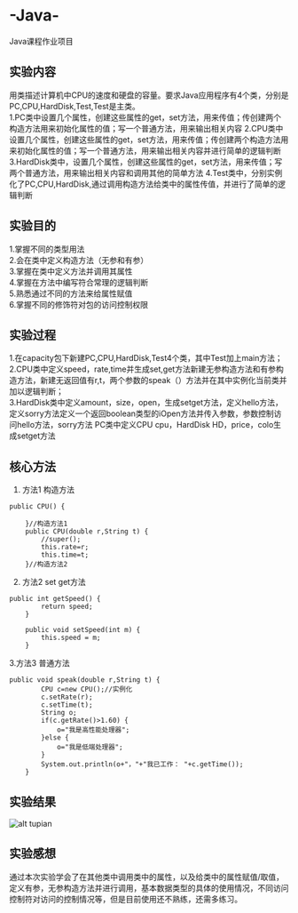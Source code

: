 # -Java-
Java课程作业项目
## 实验内容
用类描述计算机中CPU的速度和硬盘的容量。要求Java应用程序有4个类，分别是PC,CPU,HardDisk,Test,Test是主类。  
1.PC类中设置几个属性，创建这些属性的get，set方法，用来传值；传创建两个构造方法用来初始化属性的值；写一个普通方法，用来输出相关内容
2.CPU类中设置几个属性，创建这些属性的get，set方法，用来传值；传创建两个构造方法用来初始化属性的值；写一个普通方法，用来输出相关内容并进行简单的逻辑判断
3.HardDisk类中，设置几个属性，创建这些属性的get，set方法，用来传值；写两个普通方法，用来输出相关内容和调用其他的简单方法
4.Test类中，分别实例化了PC,CPU,HardDisk,通过调用构造方法给类中的属性传值，并进行了简单的逻辑判断
## 实验目的
1.掌握不同的类型用法   
2.会在类中定义构造方法（无参和有参）    
3.掌握在类中定义方法并调用其属性    
4.掌握在方法中编写符合常理的逻辑判断  
5.熟悉通过不同的方法来给属性赋值  
6.掌握不同的修饰符对包的访问控制权限
## 实验过程
1.在capacity包下新建PC,CPU,HardDisk,Test4个类，其中Test加上main方法；  
2.CPU类中定义speed，rate,time并生成set,get方法新建无参构造方法和有参构造方法，新建无返回值有r,t，两个参数的speak（）方法并在其中实例化当前类并加以逻辑判断；  
3.HardDisk类中定义amount，size，open，生成setget方法，定义hello方法，定义sorry方法定义一个返回boolean类型的iOpen方法并传入参数，参数控制访问hello方法，sorry方法
PC类中定义CPU cpu，HardDisk HD，price，colo生成setget方法
## 核心方法
1. 方法1 构造方法
```
public CPU() {
		
	}//构造方法1
	public CPU(double r,String t) {
		//super();
		this.rate=r;
		this.time=t;
	}//构造方法2
```
2. 方法2 set get方法
```
public int getSpeed() {
		return speed;
	}

	public void setSpeed(int m) {
		this.speed = m;
	}
```
3.方法3 普通方法
```
public void speak(double r,String t) {
		CPU c=new CPU();//实例化
		c.setRate(r);
		c.setTime(t);
		String o;
		if(c.getRate()>1.60) {
			o="我是高性能处理器";
		}else {
			o="我是低端处理器";
		}
		System.out.println(o+"，"+"我已工作： "+c.getTime());
	}
```
## 实验结果
![alt tupian](https://user.qzone.qq.com/927092933/infocenter)

## 实验感想
通过本次实验学会了在其他类中调用类中的属性，以及给类中的属性赋值/取值，定义有参，无参构造方法并进行调用，基本数据类型的具体的使用情况，不同访问控制符对访问的控制情况等，但是目前使用还不熟练，还需多练习。
